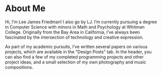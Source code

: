 # About Me
Hi, I’m Lee James Friedman! I also go by LJ. I’m currently pursuing a degree in Computer Science with minors in Math and Psychology at Whitman College. Originally from the Bay Area in California, I’ve always been fascinated by the intersection of technology and creative expression.

As part of my academic pursuits, I’ve written several papers on various projects, which are available in the "Design Posts" tab. In the header, you can also find a few of my completed programming projects and other project ideas, and a small selection of my own photography and music compositions.
